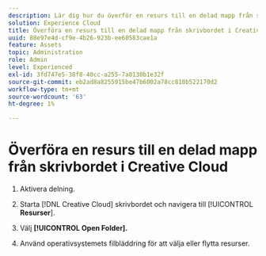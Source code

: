```yaml
---
description: Lär dig hur du överför en resurs till en delad mapp från skrivbordet Creative Cloud till Experience Cloud.
solution: Experience Cloud
title: Överföra en resurs till en delad mapp från skrivbordet i Creative Cloud
uuid: 88e97e4d-cf9e-4b26-923b-ee60583cae1a
feature: Assets
topic: Administration
role: Admin
level: Experienced
exl-id: 3fd747e5-38f8-40cc-a255-7a0130b1e32f
source-git-commit: eb2ad8a8255915be47b6002a78cc810b522170d2
workflow-type: tm+mt
source-wordcount: '63'
ht-degree: 1%

---
```


# Överföra en resurs till en delad mapp från skrivbordet i Creative Cloud

1. Aktivera delning.

1. Starta [!DNL Creative Cloud] skrivbordet och navigera till [!UICONTROL **Resurser**].

1. Välj **[!UICONTROL Open Folder].**

1. Använd operativsystemets filbläddring för att välja eller flytta resurser.
